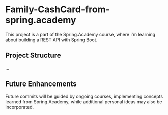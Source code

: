 # Family-CashCard-from-spring.academy
This project is a part of the Spring.Academy course, where i'm learning about building a REST API with Spring Boot.

## Project Structure
...

## Future Enhancements
Future commits will be guided by ongoing courses, implementing concepts learned from Spring.Academy, while additional personal ideas may also be incorporated.
